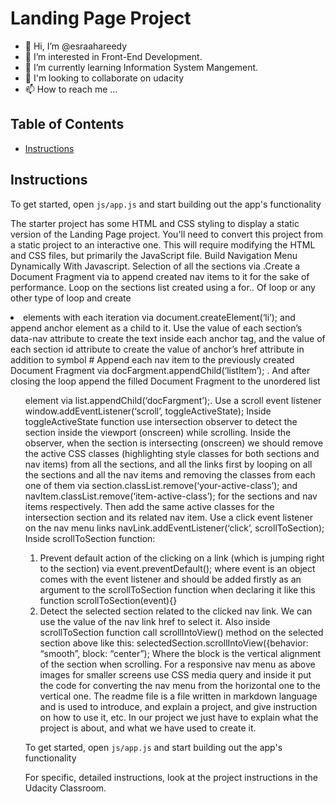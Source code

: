 # Landing Page Project

- 👋 Hi, I’m @esraahareedy
- 👀 I’m interested in Front-End Development.
- 🌱 I’m currently learning Information System Mangement.
- 💞️ I'm looking to collaborate on udacity 
- 📫 How to reach me ...

<!---
esraahareedy/esraahareedy is a ✨ special ✨ repository because its `README.md` (this file) appears on your GitHub profile.
You can click the Preview link to take a look at your changes.
--->


## Table of Contents

* [Instructions](#instructions)

## Instructions
To get started, open `js/app.js` and start building out the app's functionality

The starter project has some HTML and CSS styling to display a static version of the Landing Page project. You'll need to convert this project from a static project to an interactive one. This will require modifying the HTML and CSS files, but primarily the JavaScript file.
Build Navigation Menu Dynamically With Javascript. Selection of all the sections via .Create a Document Fragment via to append created nav items to it for the sake of performance. Loop on the sections list created using a for.. Of loop or any other type of loop and create <li> elements with each iteration via document.createElement(‘li’); and append anchor <a> element as a child to it. Use the value of each section’s data-nav attribute to create the text inside each anchor <a> tag, and the value of each section id attribute to create the value of anchor’s href attribute in addition to symbol #
Append each nav item to the previously created Document Fragment via docFargment.appendChild(‘listItem’); . And after closing the loop append the filled Document Fragment to the unordered list <ul> element via list.appendChild(‘docFargment’);. Use a scroll event listener window.addEventListener(‘scroll’, toggleActiveState); Inside toggleActiveState function use intersection observer to detect the section inside the viewport (onscreen) while scrolling. Inside the observer, when the section is intersecting (onscreen) we should remove the active CSS classes (highlighting style classes for both sections and nav items) from all the sections, and all the links first by looping on all the sections and all the nav items and removing the classes from each one of them via section.classList.remove(‘your-active-class’); and navItem.classList.remove(‘item-active-class’); for the sections and nav items respectively. Then add the same active classes for the intersection section and its related nav item. Use a click event listener on the nav menu links navLink.addEventListener(‘click’, scrollToSection); Inside scrollToSection function:
1. Prevent default action of the clicking on a link (which is jumping right to the section) via event.preventDefault(); where event is an object comes with the event listener and should be added firstly as an argument to the scrollToSection function when declaring it like this function scrollToSection(event){}
2. Detect the selected section related to the clicked nav link. We can use the value of the nav link href to select it. Also inside scrollToSection function call scrollIntoView() method on the selected section above like this: selectedSection.scrollIntoView({behavior: “smooth”, block: “center”); Where the block is the vertical alignment of the section when scrolling. For a responsive nav menu as above images for smaller screens use CSS media query and inside it put the code for converting the nav menu from the horizontal one to the vertical one. The readme file is a file written in markdown language and is used to introduce, and explain a project, and give instruction on how to use it, etc. In our project we just have to explain what the project is about, and what we have used to create it.


To get started, open `js/app.js` and start building out the app's functionality

For specific, detailed instructions, look at the project instructions in the Udacity Classroom.
